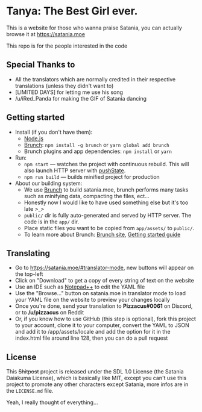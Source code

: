 # Tanya: The Best Girl ever.

This is a website for those who wanna praise Satania, you can actually browse it at <https://satania.moe>

This repo is for the people interested in the code

## Special Thanks to
  * All the translators which are normally credited in their respective translations (unless they didn't want to)
  * [LIMITED DAYS] for letting me use his song
  * /u/iRed_Panda for making the GIF of Satania dancing

## Getting started

* Install (if you don't have them):
    * [Node.js](http://nodejs.org)
    * [Brunch](http://brunch.io): `npm install -g brunch` or `yarn global add brunch`
    * Brunch plugins and app dependencies: `npm install` or `yarn`
* Run:
    * `npm start` — watches the project with continuous rebuild. This will also launch HTTP server with [pushState](https://developer.mozilla.org/en-US/docs/Web/Guide/API/DOM/Manipulating_the_browser_history).
    * `npm run build` — builds minified project for production
* About our building system:
    * We use [Brunch](http://brunch.io) to build satania.moe, brunch performs many tasks such as minifying data, compacting the files, ect...
    * Honestly now I would like to have used something else but it's too late \>\_\>
    * `public/` dir is fully auto-generated and served by HTTP server. The code is in the `app/` dir.
    * Place static files you want to be copied from `app/assets/` to `public/`.
    * To learn more about Brunch: [Brunch site](http://brunch.io), [Getting started guide](https://github.com/brunch/brunch-guide#readme)

## Translating

* Go to <https://satania.moe/#translator-mode>, new buttons will appear on the top-left
* Click on "Download" to get a copy of every string of text on the website
* Use an IDE such as [Notepad++](https://notepad-plus-plus.org/) to edit the YAML file
* Use the "Browse..." button on satania.moe in translator mode to load your YAML file on the website to preview your changes locally
* Once you're done, send your translation to **Pizzacus#0061** on Discord, or to **/u/pizzacus** on Reddit
* Or, if you know how to use GitHub (this step is optional), fork this project to your account, clone it to your computer,
convert the YAML to JSON and add it to /app/assets/locale and add the option for it in the index.html file around line 128, then you can do a pull request

## License

This ~~Shitpost~~ project is released under the SDL 1.0 License (the Satania Daiakuma License), which is basically like MIT, except you can't use this project to promote any other characters except Satania, more infos are in the `LICENSE.md` file.

Yeah, I really thought of everything...
